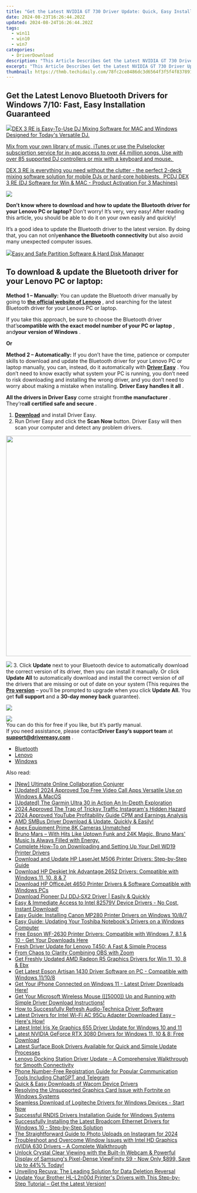 ```yaml
---
title: "Get the Latest NVIDIA GT 730 Driver Update: Quick, Easy Installation Steps!"
date: 2024-08-23T16:26:44.202Z
updated: 2024-08-24T16:26:44.202Z
tags:
  - win11
  - win10
  - win7
categories:
  - DriverDownload
description: "This Article Describes Get the Latest NVIDIA GT 730 Driver Update: Quick, Easy Installation Steps!"
excerpt: "This Article Describes Get the Latest NVIDIA GT 730 Driver Update: Quick, Easy Installation Steps!"
thumbnail: https://thmb.techidaily.com/78fc2ce8486dc3d6564f3f5f4f837891a8fa189d01a8b699d519ecb10291bd82.jpg
---
```


## Get the Latest Lenovo Bluetooth Drivers for Windows 7/10: Fast, Easy Installation Guaranteed

<!-- affiliate ads begin -->
<a href="https://shop.pcdj.com/order/checkout.php?PRODS=4698827&QTY=1&AFFILIATE=108875&CART=1"> <img src="https://secure.avangate.com/images/merchant/47f4b6321e9fd8e8f7326a6adc1a7c1e/products/dex3REpage-newmainscreenshot.png" border="0">DEX 3 RE is Easy-To-Use DJ Mixing Software for MAC and Windows Designed for Today's Versatile DJ. 

 Mix from your own library of music, iTunes or use the Pulselocker subsciprtion service for in-app access to over 44 million songs. Use with over 85 supported DJ controllers or mix with a keyboard and mouse.  

 DEX 3 RE is everything you need without the clutter - the perfect 2-deck mixing software solution for mobile DJs or hard-core hobbiests.  
 PCDJ DEX 3 RE (DJ Software for Win & MAC - Product Activation For 3 Machines)</a>
<!-- affiliate ads end -->
![](https://images.drivereasy.com/wp-content/uploads/2018/12/bluetooth.png)

 **Don’t know where to download and how to update the Bluetooth driver for your Lenovo PC or laptop?** Don’t worry! It’s very, very easy! After reading this article, you should be able to do it on your own easily and quickly!

 It’s a good idea to update the Bluetooth driver to the latest version. By doing that, you can not only**enhance the Bluetooth connectivity** but also avoid many unexpected computer issues.

<!-- affiliate ads begin -->
<a href="https://secure.2checkout.com/order/checkout.php?PRODS=22741618&QTY=1&AFFILIATE=108875&CART=1"><img src="https://www.diskpart.com/resource/images/index/dp-index-img-banner-people@2x.png" border="0">Easy and Safe Partition Software & Hard Disk Manager</a>
<!-- affiliate ads end -->
## **To download & update the Bluetooth driver for your Lenovo PC or laptop:**

**Method 1 – Manually:**  You can update the Bluetooth driver manually by going to **[the official website of Lenovo](https://shop-links.co/link/?exclusive=1&publisher_slug=itechdaily19598&url=https%3A%2F%2Fwww.lenovo.com%2Fus%2Fen%2F)**  , and searching for the latest Bluetooth driver for your Lenovo PC or laptop.

 If you take this approach, be sure to choose the Bluetooth driver that’s**compatible with the exact model number of your PC or laptop** , and**your version of Windows** .

**Or**

**Method 2 – Automatically:**   If you don’t have the time, patience or computer skills to download and update the Bluetooth driver for your Lenovo PC or laptop manually, you can, instead, do it automatically with **[Driver Easy](https://tools.techidaily.com/drivereasy/download/)**  .  You don’t need to know exactly what system your PC is running, you don’t need to risk downloading and installing the wrong driver, and you don’t need to worry about making a mistake when installing. **Driver Easy handles it all** .

**All the drivers in Driver Easy** come straight from**the manufacturer** . They‘re**all certified safe and secure** .

1. **[Download](https://tools.techidaily.com/drivereasy/download/)**  and install Driver Easy.
2. Run Driver Easy and click the **Scan Now**  button. Driver Easy will then scan your computer and detect any problem drivers.  
<!-- affiliate ads begin -->
<a href="https://appsumo.8odi.net/c/5597632/2087484/7443" target="_top" id="2087484"><img src="//a.impactradius-go.com/display-ad/7443-2087484" border="0" alt="" width="1200" height="600"/></a><img height="0" width="0" src="https://appsumo.8odi.net/i/5597632/2087484/7443" style="position:absolute;visibility:hidden;" border="0" />
<!-- affiliate ads end -->
![](https://images.drivereasy.com/wp-content/uploads/2018/12/Snap819.png)
3. Click **Update**  next to your Bluetooth device to automatically download the correct version of its driver, then you can install it manually. Or click **Update All**  to automatically download and install the correct version of _all_  the drivers that are missing or out of date on your system (This requires the **[Pro version](https://tools.techidaily.com/drivereasy/download/)**  – you’ll be prompted to upgrade when you click **Update All.** You get **full support**  and a **30-day money back**  guarantee).  
<!-- affiliate ads begin -->
<a href="https://secure.2checkout.com/order/checkout.php?PRODS=4621764&QTY=1&AFFILIATE=108875&CART=1"><img src="https://www.x-mirage.com/x-mirage/img/page-home.jpg" border="0"></a>
<!-- affiliate ads end -->
![](https://images.drivereasy.com/wp-content/uploads/2018/12/Snap820.png)  
 You can do this for free if you like, but it’s partly manual.  
 If you need assistance, please contact**Driver Easy’s support team** at **[support@drivereasy.com](https://tools.techidaily.com/drivereasy/download/)**  .

* [Bluetooth](https://tools.techidaily.com/drivereasy/download/)
* [Lenovo](https://tools.techidaily.com/drivereasy/download/)
* [Windows](https://tools.techidaily.com/drivereasy/download/)

<ins class="adsbygoogle"
     style="display:block"
     data-ad-format="autorelaxed"
     data-ad-client="ca-pub-7571918770474297"
     data-ad-slot="1223367746"></ins>



<ins class="adsbygoogle"
     style="display:block"
     data-ad-client="ca-pub-7571918770474297"
     data-ad-slot="8358498916"
     data-ad-format="auto"
     data-full-width-responsive="true"></ins>

<span class="atpl-alsoreadstyle">Also read:</span>
<div><ul>
<li><a href="https://some-skills.techidaily.com/new-ultimate-online-collaboration-conjurer/"><u>[New] Ultimate Online Collaboration Conjurer</u></a></li>
<li><a href="https://desktop-recording.techidaily.com/updated-2024-approved-top-free-video-call-apps-versatile-use-on-windows-and-macos/"><u>[Updated] 2024 Approved  Top Free Video Call Apps  Versatile Use on Windows & MacOS</u></a></li>
<li><a href="https://fox-links.techidaily.com/updated-the-garmin-ultra-30-in-action-an-in-depth-exploration/"><u>[Updated] The Garmin Ultra 30 in Action  An In-Depth Exploration</u></a></li>
<li><a href="https://instagram-clips.techidaily.com/2024-approved-the-trap-of-tricksy-traffic-instagrams-hidden-hazard/"><u>2024 Approved  The Trap of Tricksy Traffic  Instagram's Hidden Hazard</u></a></li>
<li><a href="https://facebook-video-footage.techidaily.com/2024-approved-youtube-profitability-guide-cpm-and-earnings-analysis/"><u>2024 Approved  YouTube Profitability Guide  CPM and Earnings Analysis</u></a></li>
<li><a href="https://driver-download.techidaily.com/amd-smbus-driver-download-and-update-quickly-and-easily/"><u>AMD SMBus Driver Download & Update. Quickly & Easily!</u></a></li>
<li><a href="https://fox-http.techidaily.com/apex-equipment-prime-8k-cameras-unmatched/"><u>Apex Equipment  Prime 8K Cameras Unmatched</u></a></li>
<li><a href="https://driver-download.techidaily.com/1722974272191-bruno-mars-with-hits-like-uptown-funk-and-24k-magic-bruno-mars-music-is-always-filled-with-energy/"><u>Bruno Mars – With Hits Like Uptown Funk and 24K Magic, Bruno Mars' Music Is Always Filled with Energy.</u></a></li>
<li><a href="https://driver-download.techidaily.com/complete-how-to-on-downloading-and-setting-up-your-dell-wd19-printer-drivers/"><u>Complete How-To on Downloading and Setting Up Your Dell WD19 Printer Drivers</u></a></li>
<li><a href="https://driver-download.techidaily.com/download-and-update-hp-laserjet-m506-printer-drivers-step-by-step-guide/"><u>Download and Update HP LaserJet M506 Printer Drivers: Step-by-Step Guide</u></a></li>
<li><a href="https://driver-download.techidaily.com/1722959924162-download-hp-deskjet-ink-advantage-2652-drivers-compatible-with-windows-11-10-8-and-7/"><u>Download HP Deskjet Ink Advantage 2652 Drivers: Compatible with Windows 11, 10, 8 & 7</u></a></li>
<li><a href="https://driver-download.techidaily.com/download-hp-officejet-4650-printer-drivers-and-software-compatible-with-windows-pcs/"><u>Download HP OfficeJet 4650 Printer Drivers & Software Compatible with Windows PCs</u></a></li>
<li><a href="https://driver-download.techidaily.com/download-pioneer-dj-ddjsx2-driver-easily-and-quickly/"><u>Download Pioneer DJ DDJ‑SX2 Driver | Easily & Quickly</u></a></li>
<li><a href="https://driver-download.techidaily.com/easy-and-immediate-access-to-intel-82579v-device-drivers-no-cost-instant-download/"><u>Easy & Immediate Access to Intel 82579V Device Drivers - No Cost, Instant Download!</u></a></li>
<li><a href="https://driver-download.techidaily.com/easy-guide-installing-canon-mp280-printer-drivers-on-windows-1087/"><u>Easy Guide: Installing Canon MP280 Printer Drivers on Windows 10/8/7</u></a></li>
<li><a href="https://driver-download.techidaily.com/easy-guide-updating-your-toshiba-notebooks-drivers-on-a-windows-computer/"><u>Easy Guide: Updating Your Toshiba Notebook's Drivers on a Windows Computer</u></a></li>
<li><a href="https://driver-download.techidaily.com/1722972130258-free-epson-wf-2630-printer-drivers-compatible-with-windows-7-81-and-10-get-your-downloads-here/"><u>Free Epson WF-2630 Printer Drivers: Compatible with Windows 7, 8.1 & 10 - Get Your Downloads Here</u></a></li>
<li><a href="https://driver-download.techidaily.com/fresh-driver-update-for-lenovo-t450-a-fast-and-simple-process/"><u>Fresh Driver Update for Lenovo T450: A Fast & Simple Process</u></a></li>
<li><a href="https://on-screen-recording.techidaily.com/from-chaos-to-clarity-combining-obs-with-zoom/"><u>From Chaos to Clarity  Combining OBS with Zoom</u></a></li>
<li><a href="https://driver-download.techidaily.com/get-freshly-updated-amd-radeon-r5-graphics-drivers-for-win-11-10-8-and-ebx/"><u>Get Freshly Updated AMD Radeon R5 Graphics Drivers for Win 11, 10, 8 & Ebx</u></a></li>
<li><a href="https://driver-download.techidaily.com/get-latest-epson-artisan-1430-driver-software-on-pc-compatible-with-windows-11108/"><u>Get Latest Epson Artisan 1430 Driver Software on PC - Compatible with Windows 11/10/8</u></a></li>
<li><a href="https://driver-download.techidaily.com/get-your-iphone-connected-on-windows-11-latest-driver-downloads-here/"><u>Get Your iPhone Connected on Windows 11 - Latest Driver Downloads Here!</u></a></li>
<li><a href="https://driver-download.techidaily.com/get-your-microsoft-wireless-mouse-5000-up-and-running-with-simple-driver-download-instructions/"><u>Get Your Microsoft Wireless Mouse ([[5000]) Up and Running with Simple Driver Download Instructions!</u></a></li>
<li><a href="https://driver-download.techidaily.com/how-to-successfully-refresh-audio-technica-driver-software/"><u>How to Successfully Refresh Audio-Technica Driver Software</u></a></li>
<li><a href="https://driver-download.techidaily.com/1722977327775-latest-drivers-for-intel-wi-fi-ac-95cu-adapter-downloaded-easy-heres-how/"><u>Latest Drivers for Intel Wi-Fi AC 95Cu Adapter Downloaded Easy – Here's How!</u></a></li>
<li><a href="https://driver-download.techidaily.com/latest-intel-iris-xe-graphics-655-driver-update-for-windows-10-and-11/"><u>Latest Intel Iris Xe Graphics 655 Driver Update for Windows 10 and 11</u></a></li>
<li><a href="https://driver-download.techidaily.com/latest-nvidia-geforce-rtx-3080-drivers-for-windows-11-10-and-8-free-download/"><u>Latest NVIDIA GeForce RTX 3080 Drivers for Windows 11, 10 & 8: Free Download</u></a></li>
<li><a href="https://driver-download.techidaily.com/latest-surface-book-drivers-available-for-quick-and-simple-update-processes/"><u>Latest Surface Book Drivers Available for Quick and Simple Update Processes</u></a></li>
<li><a href="https://driver-download.techidaily.com/lenovo-docking-station-driver-update-a-comprehensive-walkthrough-for-smooth-connectivity/"><u>Lenovo Docking Station Driver Update – A Comprehensive Walkthrough for Smooth Connectivity</u></a></li>
<li><a href="https://tech-haven.techidaily.com/phone-number-free-registration-guide-for-popular-communication-tools-including-chatgpt-and-telegram/"><u>Phone Number-Free Registration Guide for Popular Communication Tools Including ChatGPT and Telegram</u></a></li>
<li><a href="https://driver-download.techidaily.com/quick-and-easy-downloads-of-wacom-device-drivers/"><u>Quick & Easy Downloads of Wacom Device Drivers</u></a></li>
<li><a href="https://win-howtos.techidaily.com/resolving-the-unsupported-graphics-card-issue-with-fortnite-on-windows-systems/"><u>Resolving the Unsupported Graphics Card Issue with Fortnite on Windows Systems</u></a></li>
<li><a href="https://driver-download.techidaily.com/seamless-download-of-logiteche-drivers-for-windows-devices-start-now/"><u>Seamless Download of Logiteche Drivers for Windows Devices - Start Now</u></a></li>
<li><a href="https://driver-download.techidaily.com/successful-rndis-drivers-installation-guide-for-windows-systems/"><u>Successful RNDIS Drivers Installation Guide for Windows Systems</u></a></li>
<li><a href="https://driver-download.techidaily.com/successfully-installing-the-latest-broadcom-ethernet-drivers-for-windows-10-step-by-step-solution/"><u>Successfully Installing the Latest Broadcom Ethernet Drivers for Windows 10 - Step-by-Step Solution</u></a></li>
<li><a href="https://some-tips.techidaily.com/the-straightforward-guide-to-photo-uploads-on-instagram-for-2024/"><u>The Straightforward Guide to Photo Uploads on Instagram for 2024</u></a></li>
<li><a href="https://driver-download.techidaily.com/troubleshoot-and-overcome-window-issues-with-intel-hd-graphics-nvidia-630-drivers-a-complete-walkthrough/"><u>Troubleshoot and Overcome Window Issues with Intel HD Graphics nVIDIA 630 Drivers – A Complete Walkthrough</u></a></li>
<li><a href="https://hardware-reviews.techidaily.com/1723862822436-unlock-crystal-clear-viewing-with-the-built-in-webcam-and-powerful-display-of-samsungs-pixel-dense-viewfinity-s9-now-only-899-save-up-to-44-today/"><u>Unlock Crystal Clear Viewing with the Built-In Webcam & Powerful Display of Samsung's Pixel-Dense ViewFinity S9 - Now Only $899, Save Up to 44%% Today!</u></a></li>
<li><a href="https://tech-renaissance.techidaily.com/unveiling-recuva-the-leading-solution-for-data-deletion-reversal/"><u>Unveiling Recuva: The Leading Solution for Data Deletion Reversal</u></a></li>
<li><a href="https://driver-download.techidaily.com/update-your-brother-hl-l2n00d-printers-drivers-with-this-step-by-step-tutorial-get-the-latest-version/"><u>Update Your Brother HL-L2n00d Printer's Drivers with This Step-by-Step Tutorial – Get the Latest Version!</u></a></li>
</ul></div>
